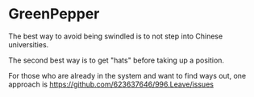 # GreenPepper
The best way to avoid being swindled is to not step into Chinese universities.

The second best way is to get "hats" before taking up a position.

For those who are already in the system and want to find ways out, one approach is https://github.com/623637646/996.Leave/issues
